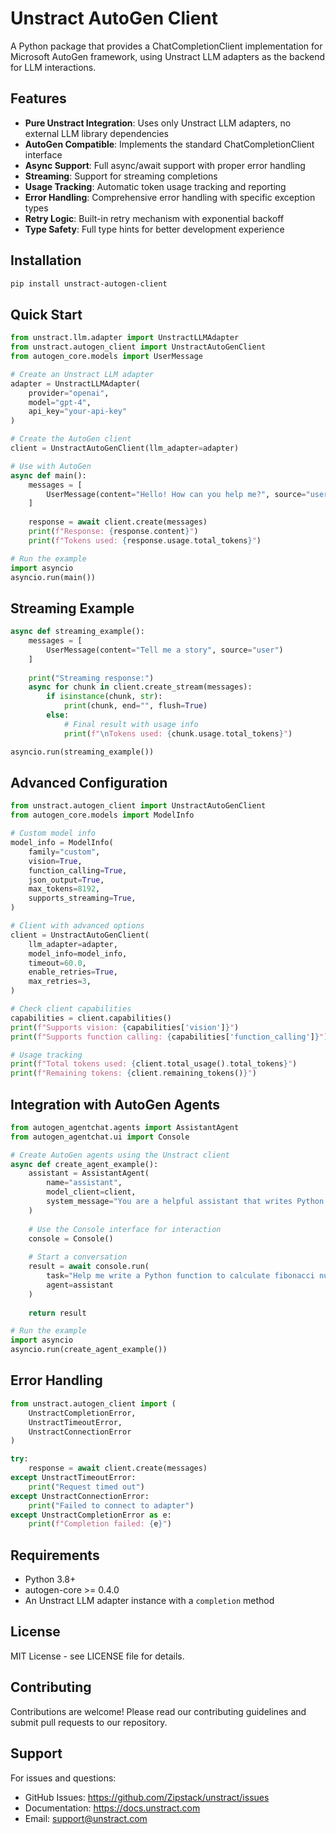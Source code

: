 # Unstract AutoGen Client

A Python package that provides a ChatCompletionClient implementation for Microsoft AutoGen framework, using Unstract LLM adapters as the backend for LLM interactions.

## Features

- **Pure Unstract Integration**: Uses only Unstract LLM adapters, no external LLM library dependencies
- **AutoGen Compatible**: Implements the standard ChatCompletionClient interface
- **Async Support**: Full async/await support with proper error handling
- **Streaming**: Support for streaming completions
- **Usage Tracking**: Automatic token usage tracking and reporting
- **Error Handling**: Comprehensive error handling with specific exception types
- **Retry Logic**: Built-in retry mechanism with exponential backoff
- **Type Safety**: Full type hints for better development experience

## Installation

```bash
pip install unstract-autogen-client
```

## Quick Start

```python
from unstract.llm.adapter import UnstractLLMAdapter
from unstract.autogen_client import UnstractAutoGenClient
from autogen_core.models import UserMessage

# Create an Unstract LLM adapter
adapter = UnstractLLMAdapter(
    provider="openai",
    model="gpt-4",
    api_key="your-api-key"
)

# Create the AutoGen client
client = UnstractAutoGenClient(llm_adapter=adapter)

# Use with AutoGen
async def main():
    messages = [
        UserMessage(content="Hello! How can you help me?", source="user")
    ]
    
    response = await client.create(messages)
    print(f"Response: {response.content}")
    print(f"Tokens used: {response.usage.total_tokens}")

# Run the example
import asyncio
asyncio.run(main())
```

## Streaming Example

```python
async def streaming_example():
    messages = [
        UserMessage(content="Tell me a story", source="user")
    ]
    
    print("Streaming response:")
    async for chunk in client.create_stream(messages):
        if isinstance(chunk, str):
            print(chunk, end="", flush=True)
        else:
            # Final result with usage info
            print(f"\nTokens used: {chunk.usage.total_tokens}")

asyncio.run(streaming_example())
```

## Advanced Configuration

```python
from unstract.autogen_client import UnstractAutoGenClient
from autogen_core.models import ModelInfo

# Custom model info
model_info = ModelInfo(
    family="custom",
    vision=True,
    function_calling=True,
    json_output=True,
    max_tokens=8192,
    supports_streaming=True,
)

# Client with advanced options
client = UnstractAutoGenClient(
    llm_adapter=adapter,
    model_info=model_info,
    timeout=60.0,
    enable_retries=True,
    max_retries=3,
)

# Check client capabilities
capabilities = client.capabilities()
print(f"Supports vision: {capabilities['vision']}")
print(f"Supports function calling: {capabilities['function_calling']}")

# Usage tracking
print(f"Total tokens used: {client.total_usage().total_tokens}")
print(f"Remaining tokens: {client.remaining_tokens()}")
```

## Integration with AutoGen Agents

```python
from autogen_agentchat.agents import AssistantAgent
from autogen_agentchat.ui import Console

# Create AutoGen agents using the Unstract client
async def create_agent_example():
    assistant = AssistantAgent(
        name="assistant", 
        model_client=client,
        system_message="You are a helpful assistant that writes Python code."
    )
    
    # Use the Console interface for interaction
    console = Console()
    
    # Start a conversation
    result = await console.run(
        task="Help me write a Python function to calculate fibonacci numbers.",
        agent=assistant
    )
    
    return result

# Run the example
import asyncio
asyncio.run(create_agent_example())
```

## Error Handling

```python
from unstract.autogen_client import (
    UnstractCompletionError,
    UnstractTimeoutError,
    UnstractConnectionError
)

try:
    response = await client.create(messages)
except UnstractTimeoutError:
    print("Request timed out")
except UnstractConnectionError:
    print("Failed to connect to adapter")
except UnstractCompletionError as e:
    print(f"Completion failed: {e}")
```

## Requirements

- Python 3.8+
- autogen-core >= 0.4.0
- An Unstract LLM adapter instance with a `completion` method

## License

MIT License - see LICENSE file for details.

## Contributing

Contributions are welcome! Please read our contributing guidelines and submit pull requests to our repository.

## Support

For issues and questions:
- GitHub Issues: https://github.com/Zipstack/unstract/issues
- Documentation: https://docs.unstract.com
- Email: support@unstract.com
